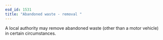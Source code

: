 ```yaml
---
esd_id: 1531
title: "Abandoned waste - removal "
---
```


A local authority may remove abandoned waste (other than a motor vehicle) in certain circumstances.

